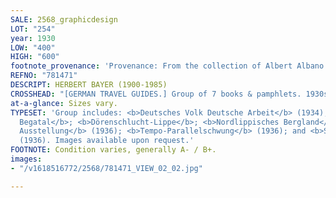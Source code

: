 ```yaml
---
SALE: 2568_graphicdesign
LOT: "254"
year: 1930
LOW: "400"
HIGH: "600"
footnote_provenance: 'Provenance: From the collection of Albert Albano.'
REFNO: "781471"
DESCRIPT: HERBERT BAYER (1900-1985)
CROSSHEAD: "[GERMAN TRAVEL GUIDES.] Group of 7 books & pamphlets. 1930s."
at-a-glance: Sizes vary.
TYPESET: 'Group includes: <b>Deutsches Volk Deutsche Arbeit</b> (1934); <b>Das Schöne
  Begatal</b>; <b>Dörenschlucht-Lippe</b>; <b>Nordlippisches Bergland</b>; <b>Deutschland
  Ausstellung</b> (1936); <b>Tempo-Parallelschwung</b> (1936); and <b>Spuren Zum Kampf</b>
  (1936). Images available upon request.'
FOOTNOTE: Condition varies, generally A- / B+.
images:
- "/v1618516772/2568/781471_VIEW_02_02.jpg"

---
```

